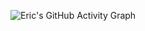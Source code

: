 ![Eric's GitHub Activity Graph](https://github-readme-activity-graph.vercel.app/graph?username=E-kigai&theme=dracula)
